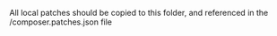 All local patches should be copied to this folder, and referenced in the /composer.patches.json file
